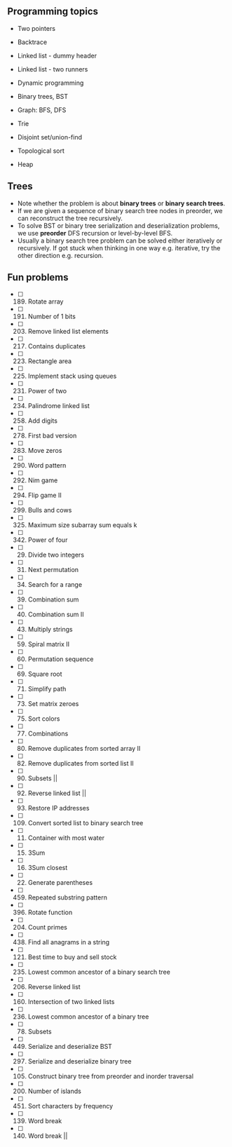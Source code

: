 ## Programming topics

- Two pointers
- Backtrace
- Linked list - dummy header
- Linked list - two runners

- Dynamic programming
- Binary trees, BST
- Graph: BFS, DFS
- Trie
- Disjoint set/union-find
- Topological sort
- Heap

## Trees

- Note whether the problem is about **binary trees** or **binary search trees**.
- If we are given a sequence of binary search tree nodes in preorder, we can reconstruct the tree recursively.
- To solve BST or binary tree serialization and deserialization problems, we use **preorder** DFS recursion or level-by-level BFS.
- Usually a binary search tree problem can be solved either iteratively or recursively. If got stuck when thinking in one way e.g. iterative, try the other direction e.g. recursion.

## Fun problems

- [ ] 189. Rotate array
- [ ] 191. Number of 1 bits
- [ ] 203. Remove linked list elements
- [ ] 217. Contains duplicates
- [ ] 223. Rectangle area
- [ ] 225. Implement stack using queues
- [ ] 231. Power of two
- [ ] 234. Palindrome linked list
- [ ] 258. Add digits
- [ ] 278. First bad version
- [ ] 283. Move zeros
- [ ] 290. Word pattern
- [ ] 292. Nim game
- [ ] 294. Flip game II
- [ ] 299. Bulls and cows
- [ ] 325. Maximum size subarray sum equals k
- [ ] 342. Power of four
- [ ] 029. Divide two integers
- [ ] 031. Next permutation
- [ ] 034. Search for a range
- [ ] 039. Combination sum
- [ ] 040. Combination sum II
- [ ] 043. Multiply strings
- [ ] 059. Spiral matrix II
- [ ] 060. Permutation sequence
- [ ] 069. Square root
- [ ] 071. Simplify path
- [ ] 073. Set matrix zeroes
- [ ] 075. Sort colors
- [ ] 077. Combinations
- [ ] 080. Remove duplicates from sorted array II
- [ ] 082. Remove duplicates from sorted list II
- [ ] 090. Subsets ||
- [ ] 092. Reverse linked list ||
- [ ] 093. Restore IP addresses
- [ ] 109. Convert sorted list to binary search tree
- [ ] 011. Container with most water
- [ ] 015. 3Sum
- [ ] 016. 3Sum closest
- [ ] 022. Generate parentheses
- [ ] 459. Repeated substring pattern
- [ ] 396. Rotate function
- [ ] 204. Count primes
- [ ] 438. Find all anagrams in a string
- [ ] 121. Best time to buy and sell stock
- [ ] 235. Lowest common ancestor of a binary search tree
- [ ] 206. Reverse linked list
- [ ] 160. Intersection of two linked lists
- [ ] 236. Lowest common ancestor of a binary tree
- [ ] 078. Subsets
- [ ] 449. Serialize and deserialize BST
- [ ] 297. Serialize and deserialize binary tree
- [ ] 105. Construct binary tree from preorder and inorder traversal
- [ ] 200. Number of islands
- [ ] 451. Sort characters by frequency
- [ ] 139. Word break
- [ ] 140. Word break ||

